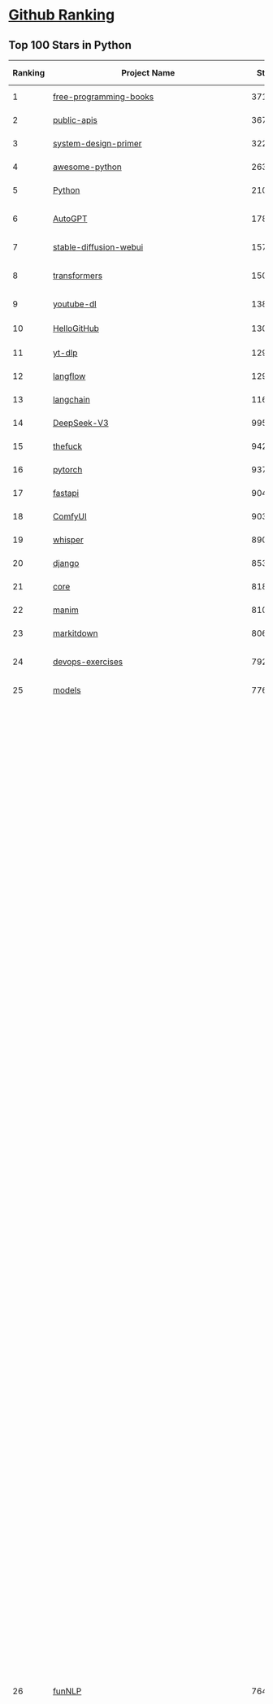 [Github Ranking](../README.md)
==========

## Top 100 Stars in Python

| Ranking | Project Name | Stars | Forks | Language | Open Issues | Description | Last Commit |
| ------- | ------------ | ----- | ----- | -------- | ----------- | ----------- | ----------- |
| 1 | [free-programming-books](https://github.com/EbookFoundation/free-programming-books) | 371906 | 64649 | Python | 29 | :books: Freely available programming books | 2025-10-08T02:54:33Z |
| 2 | [public-apis](https://github.com/public-apis/public-apis) | 367730 | 38704 | Python | 2 | A collective list of free APIs | 2025-05-20T15:56:34Z |
| 3 | [system-design-primer](https://github.com/donnemartin/system-design-primer) | 322225 | 52598 | Python | 252 | Learn how to design large-scale systems. Prep for the system design interview.  Includes Anki flashcards. | 2025-05-21T11:13:33Z |
| 4 | [awesome-python](https://github.com/vinta/awesome-python) | 263174 | 26398 | Python | 0 | An opinionated list of awesome Python frameworks, libraries, software and resources. | 2025-10-02T18:31:44Z |
| 5 | [Python](https://github.com/TheAlgorithms/Python) | 210254 | 48495 | Python | 97 | All Algorithms implemented in Python | 2025-10-07T21:11:06Z |
| 6 | [AutoGPT](https://github.com/Significant-Gravitas/AutoGPT) | 178866 | 46006 | Python | 186 | AutoGPT is the vision of accessible AI for everyone, to use and to build on. Our mission is to provide the tools, so that you can focus on what matters. | 2025-10-08T04:05:23Z |
| 7 | [stable-diffusion-webui](https://github.com/AUTOMATIC1111/stable-diffusion-webui) | 157123 | 29158 | Python | 2367 | Stable Diffusion web UI | 2025-10-07T20:06:10Z |
| 8 | [transformers](https://github.com/huggingface/transformers) | 150740 | 30677 | Python | 1069 | 🤗 Transformers: the model-definition framework for state-of-the-art machine learning models in text, vision, audio, and multimodal models, for both inference and training.  | 2025-10-08T03:13:56Z |
| 9 | [youtube-dl](https://github.com/ytdl-org/youtube-dl) | 138279 | 10512 | Python | 3642 | Command-line program to download videos from YouTube.com and other video sites | 2025-09-29T01:15:05Z |
| 10 | [HelloGitHub](https://github.com/521xueweihan/HelloGitHub) | 130102 | 10775 | Python | 201 | :octocat: 分享 GitHub 上有趣、入门级的开源项目。Share interesting, entry-level open source projects on GitHub. | 2025-09-28T02:00:22Z |
| 11 | [yt-dlp](https://github.com/yt-dlp/yt-dlp) | 129871 | 10412 | Python | 1691 | A feature-rich command-line audio/video downloader | 2025-10-01T06:53:19Z |
| 12 | [langflow](https://github.com/langflow-ai/langflow) | 129555 | 7748 | Python | 381 | Langflow is a powerful tool for building and deploying AI-powered agents and workflows. | 2025-10-08T03:47:13Z |
| 13 | [langchain](https://github.com/langchain-ai/langchain) | 116789 | 19222 | Python | 150 | 🦜🔗 Build context-aware reasoning applications | 2025-10-08T03:14:19Z |
| 14 | [DeepSeek-V3](https://github.com/deepseek-ai/DeepSeek-V3) | 99569 | 16270 | Python | 43 | None | 2025-08-28T03:24:37Z |
| 15 | [thefuck](https://github.com/nvbn/thefuck) | 94250 | 3775 | Python | 290 | Magnificent app which corrects your previous console command. | 2024-07-19T14:56:13Z |
| 16 | [pytorch](https://github.com/pytorch/pytorch) | 93749 | 25496 | Python | 15494 | Tensors and Dynamic neural networks in Python with strong GPU acceleration | 2025-10-08T04:00:19Z |
| 17 | [fastapi](https://github.com/fastapi/fastapi) | 90478 | 8010 | Python | 44 | FastAPI framework, high performance, easy to learn, fast to code, ready for production | 2025-10-07T15:05:45Z |
| 18 | [ComfyUI](https://github.com/comfyanonymous/ComfyUI) | 90378 | 10106 | Python | 2798 | The most powerful and modular diffusion model GUI, api and backend with a graph/nodes interface. | 2025-10-08T02:48:51Z |
| 19 | [whisper](https://github.com/openai/whisper) | 89089 | 11121 | Python | 0 | Robust Speech Recognition via Large-Scale Weak Supervision | 2025-09-08T10:58:26Z |
| 20 | [django](https://github.com/django/django) | 85341 | 33063 | Python | 0 | The Web framework for perfectionists with deadlines. | 2025-10-08T01:41:06Z |
| 21 | [core](https://github.com/home-assistant/core) | 81814 | 35423 | Python | 2369 | :house_with_garden: Open source home automation that puts local control and privacy first. | 2025-10-08T03:45:15Z |
| 22 | [manim](https://github.com/3b1b/manim) | 81030 | 6887 | Python | 455 | Animation engine for explanatory math videos | 2025-06-14T15:50:43Z |
| 23 | [markitdown](https://github.com/microsoft/markitdown) | 80600 | 4460 | Python | 265 | Python tool for converting files and office documents to Markdown. | 2025-09-08T15:37:34Z |
| 24 | [devops-exercises](https://github.com/bregman-arie/devops-exercises) | 79227 | 17904 | Python | 35 | Linux, Jenkins, AWS, SRE, Prometheus, Docker, Python, Ansible, Git, Kubernetes, Terraform, OpenStack, SQL, NoSQL, Azure, GCP, DNS, Elastic, Network, Virtualization. DevOps Interview Questions | 2025-10-07T17:14:54Z |
| 25 | [models](https://github.com/tensorflow/models) | 77643 | 45463 | Python | 1078 | Models and examples built with TensorFlow | 2025-10-05T07:35:53Z |
| 26 | [funNLP](https://github.com/fighting41love/funNLP) | 76415 | 15014 | Python | 34 | 中英文敏感词、语言检测、中外手机/电话归属地/运营商查询、名字推断性别、手机号抽取、身份证抽取、邮箱抽取、中日文人名库、中文缩写库、拆字词典、词汇情感值、停用词、反动词表、暴恐词表、繁简体转换、英文模拟中文发音、汪峰歌词生成器、职业名称词库、同义词库、反义词库、否定词库、汽车品牌词库、汽车零件词库、连续英文切割、各种中文词向量、公司名字大全、古诗词库、IT词库、财经词库、成语词库、地名词库、历史名人词库、诗词词库、医学词库、饮食词库、法律词库、汽车词库、动物词库、中文聊天语料、中文谣言数据、百度中文问答数据集、句子相似度匹配算法集合、bert资源、文本生成&摘要相关工具、cocoNLP信息抽取工具、国内电话号码正则匹配、清华大学XLORE:中英文跨语言百科知识图谱、清华大学人工智能技术系列报告、自然语言生成、NLU太难了系列、自动对联数据及机器人、用户名黑名单列表、罪名法务名词及分类模型、微信公众号语料、cs224n深度学习自然语言处理课程、中文手写汉字识别、中文自然语言处理 语料/数据集、变量命名神器、分词语料库+代码、任务型对话英文数据集、ASR 语音数据集 + 基于深度学习的中文语音识别系统、笑声检测器、Microsoft多语言数字/单位/如日期时间识别包、中华新华字典数据库及api(包括常用歇后语、成语、词语和汉字)、文档图谱自动生成、SpaCy 中文模型、Common Voice语音识别数据集新版、神经网络关系抽取、基于bert的命名实体识别、关键词(Keyphrase)抽取包pke、基于医疗领域知识图谱的问答系统、基于依存句法与语义角色标注的事件三元组抽取、依存句法分析4万句高质量标注数据、cnocr：用来做中文OCR的Python3包、中文人物关系知识图谱项目、中文nlp竞赛项目及代码汇总、中文字符数据、speech-aligner: 从“人声语音”及其“语言文本”产生音素级别时间对齐标注的工具、AmpliGraph: 知识图谱表示学习(Python)库：知识图谱概念链接预测、Scattertext 文本可视化(python)、语言/知识表示工具：BERT & ERNIE、中文对比英文自然语言处理NLP的区别综述、Synonyms中文近义词工具包、HarvestText领域自适应文本挖掘工具（新词发现-情感分析-实体链接等）、word2word：(Python)方便易用的多语言词-词对集：62种语言/3,564个多语言对、语音识别语料生成工具：从具有音频/字幕的在线视频创建自动语音识别(ASR)语料库、构建医疗实体识别的模型（包含词典和语料标注）、单文档非监督的关键词抽取、Kashgari中使用gpt-2语言模型、开源的金融投资数据提取工具、文本自动摘要库TextTeaser: 仅支持英文、人民日报语料处理工具集、一些关于自然语言的基本模型、基于14W歌曲知识库的问答尝试--功能包括歌词接龙and已知歌词找歌曲以及歌曲歌手歌词三角关系的问答、基于Siamese bilstm模型的相似句子判定模型并提供训练数据集和测试数据集、用Transformer编解码模型实现的根据Hacker News文章标题自动生成评论、用BERT进行序列标记和文本分类的模板代码、LitBank：NLP数据集——支持自然语言处理和计算人文学科任务的100部带标记英文小说语料、百度开源的基准信息抽取系统、虚假新闻数据集、Facebook: LAMA语言模型分析，提供Transformer-XL/BERT/ELMo/GPT预训练语言模型的统一访问接口、CommonsenseQA：面向常识的英文QA挑战、中文知识图谱资料、数据及工具、各大公司内部里大牛分享的技术文档 PDF 或者 PPT、自然语言生成SQL语句（英文）、中文NLP数据增强（EDA）工具、英文NLP数据增强工具 、基于医药知识图谱的智能问答系统、京东商品知识图谱、基于mongodb存储的军事领域知识图谱问答项目、基于远监督的中文关系抽取、语音情感分析、中文ULMFiT-情感分析-文本分类-语料及模型、一个拍照做题程序、世界各国大规模人名库、一个利用有趣中文语料库 qingyun 训练出来的中文聊天机器人、中文聊天机器人seqGAN、省市区镇行政区划数据带拼音标注、教育行业新闻语料库包含自动文摘功能、开放了对话机器人-知识图谱-语义理解-自然语言处理工具及数据、中文知识图谱：基于百度百科中文页面-抽取三元组信息-构建中文知识图谱、masr: 中文语音识别-提供预训练模型-高识别率、Python音频数据增广库、中文全词覆盖BERT及两份阅读理解数据、ConvLab：开源多域端到端对话系统平台、中文自然语言处理数据集、基于最新版本rasa搭建的对话系统、基于TensorFlow和BERT的管道式实体及关系抽取、一个小型的证券知识图谱/知识库、复盘所有NLP比赛的TOP方案、OpenCLaP：多领域开源中文预训练语言模型仓库、UER：基于不同语料+编码器+目标任务的中文预训练模型仓库、中文自然语言处理向量合集、基于金融-司法领域(兼有闲聊性质)的聊天机器人、g2pC：基于上下文的汉语读音自动标记模块、Zincbase 知识图谱构建工具包、诗歌质量评价/细粒度情感诗歌语料库、快速转化「中文数字」和「阿拉伯数字」、百度知道问答语料库、基于知识图谱的问答系统、jieba_fast 加速版的jieba、正则表达式教程、中文阅读理解数据集、基于BERT等最新语言模型的抽取式摘要提取、Python利用深度学习进行文本摘要的综合指南、知识图谱深度学习相关资料整理、维基大规模平行文本语料、StanfordNLP 0.2.0：纯Python版自然语言处理包、NeuralNLP-NeuralClassifier：腾讯开源深度学习文本分类工具、端到端的封闭域对话系统、中文命名实体识别：NeuroNER vs. BertNER、新闻事件线索抽取、2019年百度的三元组抽取比赛：“科学空间队”源码、基于依存句法的开放域文本知识三元组抽取和知识库构建、中文的GPT2训练代码、ML-NLP - 机器学习(Machine Learning)NLP面试中常考到的知识点和代码实现、nlp4han:中文自然语言处理工具集(断句/分词/词性标注/组块/句法分析/语义分析/NER/N元语法/HMM/代词消解/情感分析/拼写检查、XLM：Facebook的跨语言预训练语言模型、用基于BERT的微调和特征提取方法来进行知识图谱百度百科人物词条属性抽取、中文自然语言处理相关的开放任务-数据集-当前最佳结果、CoupletAI - 基于CNN+Bi-LSTM+Attention 的自动对对联系统、抽象知识图谱、MiningZhiDaoQACorpus - 580万百度知道问答数据挖掘项目、brat rapid annotation tool: 序列标注工具、大规模中文知识图谱数据：1.4亿实体、数据增强在机器翻译及其他nlp任务中的应用及效果、allennlp阅读理解:支持多种数据和模型、PDF表格数据提取工具 、 Graphbrain：AI开源软件库和科研工具，目的是促进自动意义提取和文本理解以及知识的探索和推断、简历自动筛选系统、基于命名实体识别的简历自动摘要、中文语言理解测评基准，包括代表性的数据集&基准模型&语料库&排行榜、树洞 OCR 文字识别 、从包含表格的扫描图片中识别表格和文字、语声迁移、Python口语自然语言处理工具集(英文)、 similarity：相似度计算工具包，java编写、海量中文预训练ALBERT模型 、Transformers 2.0 、基于大规模音频数据集Audioset的音频增强 、Poplar：网页版自然语言标注工具、图片文字去除，可用于漫画翻译 、186种语言的数字叫法库、Amazon发布基于知识的人-人开放领域对话数据集 、中文文本纠错模块代码、繁简体转换 、 Python实现的多种文本可读性评价指标、类似于人名/地名/组织机构名的命名体识别数据集 、东南大学《知识图谱》研究生课程(资料)、. 英文拼写检查库 、 wwsearch是企业微信后台自研的全文检索引擎、CHAMELEON：深度学习新闻推荐系统元架构 、 8篇论文梳理BERT相关模型进展与反思、DocSearch：免费文档搜索引擎、 LIDA：轻量交互式对话标注工具 、aili - the fastest in-memory index in the East 东半球最快并发索引 、知识图谱车音工作项目、自然语言生成资源大全 、中日韩分词库mecab的Python接口库、中文文本摘要/关键词提取、汉字字符特征提取器 (featurizer)，提取汉字的特征（发音特征、字形特征）用做深度学习的特征、中文生成任务基准测评 、中文缩写数据集、中文任务基准测评 - 代表性的数据集-基准(预训练)模型-语料库-baseline-工具包-排行榜、PySS3：面向可解释AI的SS3文本分类器机器可视化工具 、中文NLP数据集列表、COPE - 格律诗编辑程序、doccano：基于网页的开源协同多语言文本标注工具 、PreNLP：自然语言预处理库、简单的简历解析器，用来从简历中提取关键信息、用于中文闲聊的GPT2模型：GPT2-chitchat、基于检索聊天机器人多轮响应选择相关资源列表(Leaderboards、Datasets、Papers)、(Colab)抽象文本摘要实现集锦(教程 、词语拼音数据、高效模糊搜索工具、NLP数据增广资源集、微软对话机器人框架 、 GitHub Typo Corpus：大规模GitHub多语言拼写错误/语法错误数据集、TextCluster：短文本聚类预处理模块 Short text cluster、面向语音识别的中文文本规范化、BLINK：最先进的实体链接库、BertPunc：基于BERT的最先进标点修复模型、Tokenizer：快速、可定制的文本词条化库、中文语言理解测评基准，包括代表性的数据集、基准(预训练)模型、语料库、排行榜、spaCy 医学文本挖掘与信息提取 、 NLP任务示例项目代码集、 python拼写检查库、chatbot-list - 行业内关于智能客服、聊天机器人的应用和架构、算法分享和介绍、语音质量评价指标(MOSNet, BSSEval, STOI, PESQ, SRMR)、 用138GB语料训练的法文RoBERTa预训练语言模型 、BERT-NER-Pytorch：三种不同模式的BERT中文NER实验、无道词典 - 有道词典的命令行版本，支持英汉互查和在线查询、2019年NLP亮点回顾、 Chinese medical dialogue data 中文医疗对话数据集 、最好的汉字数字(中文数字)-阿拉伯数字转换工具、 基于百科知识库的中文词语多词义/义项获取与特定句子词语语义消歧、awesome-nlp-sentiment-analysis - 情感分析、情绪原因识别、评价对象和评价词抽取、LineFlow：面向所有深度学习框架的NLP数据高效加载器、中文医学NLP公开资源整理 、MedQuAD：(英文)医学问答数据集、将自然语言数字串解析转换为整数和浮点数、Transfer Learning in Natural Language Processing (NLP) 、面向语音识别的中文/英文发音辞典、Tokenizers：注重性能与多功能性的最先进分词器、CLUENER 细粒度命名实体识别 Fine Grained Named Entity Recognition、 基于BERT的中文命名实体识别、中文谣言数据库、NLP数据集/基准任务大列表、nlp相关的一些论文及代码, 包括主题模型、词向量(Word Embedding)、命名实体识别(NER)、文本分类(Text Classificatin)、文本生成(Text Generation)、文本相似性(Text Similarity)计算等，涉及到各种与nlp相关的算法，基于keras和tensorflow 、Python文本挖掘/NLP实战示例、 Blackstone：面向非结构化法律文本的spaCy pipeline和NLP模型通过同义词替换实现文本“变脸” 、中文 预训练 ELECTREA 模型: 基于对抗学习 pretrain Chinese Model 、albert-chinese-ner - 用预训练语言模型ALBERT做中文NER 、基于GPT2的特定主题文本生成/文本增广、开源预训练语言模型合集、多语言句向量包、编码、标记和实现：一种可控高效的文本生成方法、 英文脏话大列表 、attnvis：GPT2、BERT等transformer语言模型注意力交互可视化、CoVoST：Facebook发布的多语种语音-文本翻译语料库，包括11种语言(法语、德语、荷兰语、俄语、西班牙语、意大利语、土耳其语、波斯语、瑞典语、蒙古语和中文)的语音、文字转录及英文译文、Jiagu自然语言处理工具 - 以BiLSTM等模型为基础，提供知识图谱关系抽取 中文分词 词性标注 命名实体识别 情感分析 新词发现 关键词 文本摘要 文本聚类等功能、用unet实现对文档表格的自动检测，表格重建、NLP事件提取文献资源列表 、 金融领域自然语言处理研究资源大列表、CLUEDatasetSearch - 中英文NLP数据集：搜索所有中文NLP数据集，附常用英文NLP数据集 、medical_NER - 中文医学知识图谱命名实体识别 、(哈佛)讲因果推理的免费书、知识图谱相关学习资料/数据集/工具资源大列表、Forte：灵活强大的自然语言处理pipeline工具集 、Python字符串相似性算法库、PyLaia：面向手写文档分析的深度学习工具包、TextFooler：针对文本分类/推理的对抗文本生成模块、Haystack：灵活、强大的可扩展问答(QA)框架、中文关键短语抽取工具 | 2024-05-10T07:38:24Z |
| 27 | [Deep-Live-Cam](https://github.com/hacksider/Deep-Live-Cam) | 73864 | 10759 | Python | 64 | real time face swap and one-click video deepfake with only a single image | 2025-08-29T06:44:46Z |
| 28 | [d2l-zh](https://github.com/d2l-ai/d2l-zh) | 72873 | 11914 | Python | 0 | 《动手学深度学习》：面向中文读者、能运行、可讨论。中英文版被70多个国家的500多所大学用于教学。 | 2024-07-30T09:32:19Z |
| 29 | [awesome-llm-apps](https://github.com/Shubhamsaboo/awesome-llm-apps) | 71364 | 9185 | Python | 1 | Collection of awesome LLM apps with AI Agents and RAG using OpenAI, Anthropic, Gemini and opensource models. | 2025-10-08T02:58:42Z |
| 30 | [screenshot-to-code](https://github.com/abi/screenshot-to-code) | 70951 | 8796 | Python | 106 | Drop in a screenshot and convert it to clean code (HTML/Tailwind/React/Vue) | 2025-07-27T20:51:24Z |
| 31 | [browser-use](https://github.com/browser-use/browser-use) | 70922 | 8330 | Python | 123 | 🌐 Make websites accessible for AI agents. Automate tasks online with ease. | 2025-10-08T04:04:32Z |
| 32 | [PayloadsAllTheThings](https://github.com/swisskyrepo/PayloadsAllTheThings) | 70607 | 16034 | Python | 0 | A list of useful payloads and bypass for Web Application Security and Pentest/CTF | 2025-10-05T16:55:44Z |
| 33 | [flask](https://github.com/pallets/flask) | 70505 | 16550 | Python | 5 | The Python micro framework for building web applications. | 2025-09-20T00:33:34Z |
| 34 | [awesome-machine-learning](https://github.com/josephmisiti/awesome-machine-learning) | 70050 | 15102 | Python | 2 | A curated list of awesome Machine Learning frameworks, libraries and software. | 2025-10-06T13:44:20Z |
| 35 | [gpt_academic](https://github.com/binary-husky/gpt_academic) | 69303 | 8371 | Python | 265 | 为GPT/GLM等LLM大语言模型提供实用化交互接口，特别优化论文阅读/润色/写作体验，模块化设计，支持自定义快捷按钮&函数插件，支持Python和C++等项目剖析&自译解功能，PDF/LaTex论文翻译&总结功能，支持并行问询多种LLM模型，支持chatglm3等本地模型。接入通义千问, deepseekcoder, 讯飞星火, 文心一言, llama2, rwkv, claude2, moss等。 | 2025-09-20T13:41:26Z |
| 36 | [sherlock](https://github.com/sherlock-project/sherlock) | 69270 | 8090 | Python | 69 | Hunt down social media accounts by username across social networks | 2025-10-07T23:46:55Z |
| 37 | [cpython](https://github.com/python/cpython) | 69189 | 33024 | Python | 7173 | The Python programming language | 2025-10-08T02:25:06Z |
| 38 | [new-pac](https://github.com/Alvin9999/new-pac) | 69139 | 10401 | Python | 448 | 翻墙-科学上网、自由上网、免费科学上网、免费翻墙、fanqiang、油管youtube/视频下载、软件、VPN、一键翻墙浏览器，vps一键搭建翻墙服务器脚本/教程，免费shadowsocks/ss/ssr/v2ray/goflyway账号/节点，翻墙梯子，电脑、手机、iOS、安卓、windows、Mac、Linux、路由器翻墙、科学上网、youtube视频下载、youtube油管镜像/免翻墙网站、美区apple id共享账号、翻墙-科学上网-梯子 | 2025-10-08T04:02:18Z |
| 39 | [ansible](https://github.com/ansible/ansible) | 66671 | 24102 | Python | 562 | Ansible is a radically simple IT automation platform that makes your applications and systems easier to deploy and maintain. Automate everything from code deployment to network configuration to cloud management, in a language that approaches plain English, using SSH, with no agents to install on remote systems. https://docs.ansible.com. | 2025-10-07T20:11:58Z |
| 40 | [gpt4free](https://github.com/xtekky/gpt4free) | 65384 | 13702 | Python | 12 | The official gpt4free repository \| various collection of powerful language models \| o4, o3 and deepseek r1, gpt-4.1, gemini 2.5 | 2025-10-08T02:48:10Z |
| 41 | [OpenHands](https://github.com/All-Hands-AI/OpenHands) | 64006 | 7744 | Python | 304 | 🙌 OpenHands: Code Less, Make More | 2025-10-08T03:54:01Z |
| 42 | [scikit-learn](https://github.com/scikit-learn/scikit-learn) | 63584 | 26305 | Python | 1595 | scikit-learn: machine learning in Python | 2025-10-07T16:15:36Z |
| 43 | [keras](https://github.com/keras-team/keras) | 63455 | 19623 | Python | 226 | Deep Learning for humans | 2025-10-08T00:17:45Z |
| 44 | [annotated_deep_learning_paper_implementations](https://github.com/labmlai/annotated_deep_learning_paper_implementations) | 63437 | 6416 | Python | 24 | 🧑‍🏫 60+ Implementations/tutorials of deep learning papers with side-by-side notes 📝; including transformers (original, xl, switch, feedback, vit, ...), optimizers (adam, adabelief, sophia, ...), gans(cyclegan, stylegan2, ...), 🎮 reinforcement learning (ppo, dqn), capsnet, distillation, ... 🧠 | 2025-09-19T10:18:51Z |
| 45 | [localstack](https://github.com/localstack/localstack) | 60746 | 4262 | Python | 257 | 💻 A fully functional local AWS cloud stack. Develop and test your cloud & Serverless apps offline | 2025-10-07T23:10:26Z |
| 46 | [open-interpreter](https://github.com/openinterpreter/open-interpreter) | 60598 | 5196 | Python | 228 | A natural language interface for computers | 2025-08-06T17:38:07Z |
| 47 | [LLaMA-Factory](https://github.com/hiyouga/LLaMA-Factory) | 59796 | 7329 | Python | 678 | Unified Efficient Fine-Tuning of 100+ LLMs & VLMs (ACL 2024) | 2025-10-07T16:18:35Z |
| 48 | [vllm](https://github.com/vllm-project/vllm) | 59596 | 10555 | Python | 1837 | A high-throughput and memory-efficient inference and serving engine for LLMs | 2025-10-08T03:32:37Z |
| 49 | [MetaGPT](https://github.com/FoundationAgents/MetaGPT) | 58812 | 7125 | Python | 11 | 🌟 The Multi-Agent Framework: First AI Software Company, Towards Natural Language Programming | 2025-10-04T05:57:57Z |
| 50 | [llama](https://github.com/meta-llama/llama) | 58794 | 9805 | Python | 449 | Inference code for Llama models | 2025-01-26T21:42:26Z |
| 51 | [scrapy](https://github.com/scrapy/scrapy) | 58516 | 11093 | Python | 469 | Scrapy, a fast high-level web crawling & scraping framework for Python. | 2025-10-06T09:43:37Z |
| 52 | [openpilot](https://github.com/commaai/openpilot) | 58265 | 10298 | Python | 141 | openpilot is an operating system for robotics. Currently, it upgrades the driver assistance system on 300+ supported cars. | 2025-10-08T04:05:12Z |
| 53 | [Real-Time-Voice-Cloning](https://github.com/CorentinJ/Real-Time-Voice-Cloning) | 58091 | 9320 | Python | 160 | Clone a voice in 5 seconds to generate arbitrary speech in real-time | 2025-09-23T07:21:53Z |
| 54 | [PaddleOCR](https://github.com/PaddlePaddle/PaddleOCR) | 56708 | 8816 | Python | 119 | Turn any PDF or image document into structured data for your AI. A powerful, lightweight OCR toolkit that bridges the gap between images/PDFs and LLMs. Supports 80+ languages. | 2025-10-06T18:17:51Z |
| 55 | [private-gpt](https://github.com/zylon-ai/private-gpt) | 56619 | 7576 | Python | 258 | Interact with your documents using the power of GPT, 100% privately, no data leaks | 2024-11-13T19:30:32Z |
| 56 | [you-get](https://github.com/soimort/you-get) | 56455 | 9804 | Python | 0 | :arrow_double_down: Dumb downloader that scrapes the web | 2025-04-27T15:33:25Z |
| 57 | [yolov5](https://github.com/ultralytics/yolov5) | 55573 | 17220 | Python | 257 | YOLOv5 🚀 in PyTorch > ONNX > CoreML > TFLite | 2025-10-04T12:12:42Z |
| 58 | [face_recognition](https://github.com/ageitgey/face_recognition) | 55534 | 13684 | Python | 774 | The world's simplest facial recognition api for Python and the command line | 2024-08-21T06:22:36Z |
| 59 | [gpt-engineer](https://github.com/AntonOsika/gpt-engineer) | 54925 | 7299 | Python | 31 | CLI platform to experiment with codegen. Precursor to: https://lovable.dev | 2025-05-14T10:15:10Z |
| 60 | [faceswap](https://github.com/deepfakes/faceswap) | 54552 | 13414 | Python | 34 | Deepfakes Software For All | 2025-09-18T13:22:25Z |
| 61 | [crawl4ai](https://github.com/unclecode/crawl4ai) | 54306 | 5419 | Python | 182 | 🚀🤖 Crawl4AI: Open-source LLM Friendly Web Crawler & Scraper. Don't be shy, join here: https://discord.gg/jP8KfhDhyN | 2025-10-07T10:51:23Z |
| 62 | [rich](https://github.com/Textualize/rich) | 53972 | 1900 | Python | 218 | Rich is a Python library for rich text and beautiful formatting in the terminal. | 2025-08-13T10:52:09Z |
| 63 | [hackingtool](https://github.com/Z4nzu/hackingtool) | 53695 | 5815 | Python | 55 | ALL IN ONE Hacking Tool For Hackers | 2025-03-03T15:17:19Z |
| 64 | [requests](https://github.com/psf/requests) | 53344 | 9547 | Python | 203 | A simple, yet elegant, HTTP library. | 2025-09-09T09:00:21Z |
| 65 | [OpenBB](https://github.com/OpenBB-finance/OpenBB) | 52994 | 5074 | Python | 36 | Financial data platform for analysts, quants and AI agents. | 2025-10-07T20:10:40Z |
| 66 | [GPT-SoVITS](https://github.com/RVC-Boss/GPT-SoVITS) | 51368 | 5651 | Python | 741 | 1 min voice data can also be used to train a good TTS model! (few shot voice cloning) | 2025-09-10T07:01:05Z |
| 67 | [30-Days-Of-Python](https://github.com/Asabeneh/30-Days-Of-Python) | 50962 | 9697 | Python | 59 | 30 days of Python programming challenge is a step-by-step guide to learn the Python programming language in 30 days. This challenge may take more than100 days, follow your own pace.  These videos may help too: https://www.youtube.com/channel/UC7PNRuno1rzYPb1xLa4yktw | 2025-10-01T18:29:59Z |
| 68 | [autogen](https://github.com/microsoft/autogen) | 50545 | 7717 | Python | 404 | A programming framework for agentic AI | 2025-10-04T01:32:52Z |
| 69 | [grok-1](https://github.com/xai-org/grok-1) | 50528 | 8375 | Python | 0 | Grok open release | 2024-08-30T04:17:25Z |
| 70 | [OpenManus](https://github.com/FoundationAgents/OpenManus) | 50160 | 8788 | Python | 367 | No fortress, purely open ground.  OpenManus is Coming. | 2025-09-30T21:06:32Z |
| 71 | [professional-programming](https://github.com/charlax/professional-programming) | 49361 | 3899 | Python | 1 | A collection of learning resources for curious software engineers | 2025-10-07T02:31:14Z |
| 72 | [big-list-of-naughty-strings](https://github.com/minimaxir/big-list-of-naughty-strings) | 47443 | 2160 | Python | 69 | The Big List of Naughty Strings is a list of strings which have a high probability of causing issues when used as user-input data. | 2024-04-18T03:26:59Z |
| 73 | [ultralytics](https://github.com/ultralytics/ultralytics) | 46960 | 9085 | Python | 216 | Ultralytics YOLO 🚀 | 2025-10-08T01:24:49Z |
| 74 | [pandas](https://github.com/pandas-dev/pandas) | 46768 | 19097 | Python | 3507 | Flexible and powerful data analysis / manipulation library for Python, providing labeled data structures similar to R data.frame objects, statistical functions, and much more | 2025-10-07T22:51:26Z |
| 75 | [Fooocus](https://github.com/lllyasviel/Fooocus) | 46737 | 7527 | Python | 212 | Focus on prompting and generating | 2025-09-02T20:28:44Z |
| 76 | [unsloth](https://github.com/unslothai/unsloth) | 46674 | 3815 | Python | 778 | Fine-tuning & Reinforcement Learning for LLMs. 🦥 Train OpenAI gpt-oss, DeepSeek-R1, Qwen3, Gemma 3, TTS 2x faster with 70% less VRAM. | 2025-10-08T03:52:37Z |
| 77 | [odoo](https://github.com/odoo/odoo) | 46477 | 29911 | Python | 3355 | Odoo. Open Source Apps To Grow Your Business. | 2025-10-08T03:37:07Z |
| 78 | [MoneyPrinterTurbo](https://github.com/harry0703/MoneyPrinterTurbo) | 45824 | 6419 | Python | 195 | 利用AI大模型，一键生成高清短视频 Generate short videos with one click using AI LLM. | 2025-06-11T06:34:54Z |
| 79 | [pathway](https://github.com/pathwaycom/pathway) | 45552 | 1389 | Python | 49 | Python ETL framework for stream processing, real-time analytics, LLM pipelines, and RAG. | 2025-10-07T05:02:28Z |
| 80 | [MinerU](https://github.com/opendatalab/MinerU) | 45387 | 3766 | Python | 107 | Transforms complex documents like PDFs into LLM-ready markdown/JSON for your Agentic workflows. | 2025-09-29T22:31:58Z |
| 81 | [text-generation-webui](https://github.com/oobabooga/text-generation-webui) | 45120 | 5806 | Python | 2595 | The definitive Web UI for local AI, with powerful features and easy setup. | 2025-10-07T21:33:28Z |
| 82 | [nanoGPT](https://github.com/karpathy/nanoGPT) | 44871 | 7644 | Python | 231 | The simplest, fastest repository for training/finetuning medium-sized GPTs. | 2024-12-09T23:53:04Z |
| 83 | [llama_index](https://github.com/run-llama/llama_index) | 44620 | 6423 | Python | 204 | LlamaIndex is the leading framework for building LLM-powered agents over your data. | 2025-10-07T23:12:52Z |
| 84 | [freqtrade](https://github.com/freqtrade/freqtrade) | 43405 | 8813 | Python | 26 | Free, open source crypto trading bot | 2025-10-08T03:10:34Z |
| 85 | [TTS](https://github.com/coqui-ai/TTS) | 42890 | 5673 | Python | 11 | 🐸💬 - a deep learning toolkit for Text-to-Speech, battle-tested in research and production | 2024-08-16T12:07:14Z |
| 86 | [airflow](https://github.com/apache/airflow) | 42700 | 15741 | Python | 1366 | Apache Airflow - A platform to programmatically author, schedule, and monitor workflows | 2025-10-07T22:55:57Z |
| 87 | [python-patterns](https://github.com/faif/python-patterns) | 42236 | 7048 | Python | 11 | A collection of design patterns/idioms in Python | 2025-09-05T18:57:41Z |
| 88 | [sentry](https://github.com/getsentry/sentry) | 42155 | 4465 | Python | 1855 | Developer-first error tracking and performance monitoring | 2025-10-08T02:25:12Z |
| 89 | [stablediffusion](https://github.com/Stability-AI/stablediffusion) | 41826 | 5332 | Python | 248 | High-Resolution Image Synthesis with Latent Diffusion Models | 2025-06-25T14:18:37Z |
| 90 | [streamlit](https://github.com/streamlit/streamlit) | 41693 | 3777 | Python | 1136 | Streamlit — A faster way to build and share data apps. | 2025-10-08T00:13:19Z |
| 91 | [ai-hedge-fund](https://github.com/virattt/ai-hedge-fund) | 41690 | 7343 | Python | 23 | An AI Hedge Fund Team | 2025-09-30T21:55:53Z |
| 92 | [diagrams](https://github.com/mingrammer/diagrams) | 41581 | 2678 | Python | 311 | :art: Diagram as Code for prototyping cloud system architectures | 2025-10-06T08:02:14Z |
| 93 | [ailearning](https://github.com/apachecn/ailearning) | 41528 | 11592 | Python | 3 | AiLearning：数据分析+机器学习实战+线性代数+PyTorch+NLTK+TF2 | 2024-11-12T16:21:55Z |
| 94 | [ColossalAI](https://github.com/hpcaitech/ColossalAI) | 41195 | 4533 | Python | 430 | Making large AI models cheaper, faster and more accessible | 2025-10-06T17:48:50Z |
| 95 | [ChatGLM-6B](https://github.com/zai-org/ChatGLM-6B) | 41121 | 5210 | Python | 558 | ChatGLM-6B: An Open Bilingual Dialogue Language Model \| 开源双语对话语言模型 | 2024-06-27T04:05:25Z |
| 96 | [black](https://github.com/psf/black) | 41005 | 2635 | Python | 323 | The uncompromising Python code formatter | 2025-10-06T21:50:26Z |
| 97 | [mem0](https://github.com/mem0ai/mem0) | 40892 | 4347 | Python | 282 | Universal memory layer for AI Agents; Announcing OpenMemory MCP - local and secure memory management. | 2025-10-07T08:42:59Z |
| 98 | [docling](https://github.com/docling-project/docling) | 40846 | 2866 | Python | 625 | Get your documents ready for gen AI | 2025-10-07T18:40:30Z |
| 99 | [mitmproxy](https://github.com/mitmproxy/mitmproxy) | 40758 | 4319 | Python | 347 | An interactive TLS-capable intercepting HTTP proxy for penetration testers and software developers. | 2025-10-05T11:43:24Z |
| 100 | [DeepSpeed](https://github.com/deepspeedai/DeepSpeed) | 40325 | 4575 | Python | 1120 | DeepSpeed is a deep learning optimization library that makes distributed training and inference easy, efficient, and effective. | 2025-10-07T23:36:21Z |

